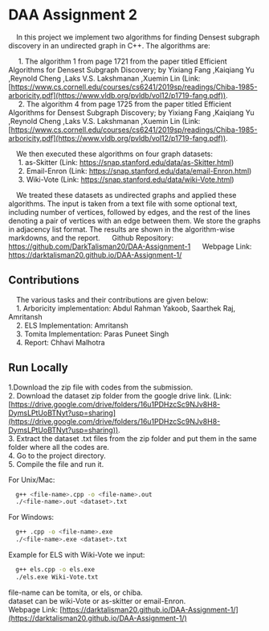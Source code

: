 
# DAA Assignment 2

&nbsp;&nbsp;&nbsp;&nbsp;In this project we implement two algorithms for finding Densest subgraph discovery in an undirected graph in C++. The algorithms are:

&nbsp;&nbsp;&nbsp;&nbsp;&nbsp;1. The algorithm 1 from page 1721 from the paper titled Efficient Algorithms for Densest Subgraph Discovery; by Yixiang Fang ,Kaiqiang Yu ,Reynold Cheng ,Laks V.S. Lakshmanan ,Xuemin Lin (Link: [https://www.cs.cornell.edu/courses/cs6241/2019sp/readings/Chiba-1985-arboricity.pdf](https://www.vldb.org/pvldb/vol12/p1719-fang.pdf)).  
&nbsp;&nbsp;&nbsp;&nbsp;&nbsp;2. The algorithm 4 from page 1725 from the paper titled Efficient Algorithms for Densest Subgraph Discovery; by Yixiang Fang ,Kaiqiang Yu ,Reynold Cheng ,Laks V.S. Lakshmanan ,Xuemin Lin (Link: [https://www.cs.cornell.edu/courses/cs6241/2019sp/readings/Chiba-1985-arboricity.pdf](https://www.vldb.org/pvldb/vol12/p1719-fang.pdf)).  

&nbsp;&nbsp;&nbsp;&nbsp;We then executed these algorithms on four graph datasets:  
&nbsp;&nbsp;&nbsp;&nbsp;&nbsp;1. as-Skitter (Link: https://snap.stanford.edu/data/as-Skitter.html)  
&nbsp;&nbsp;&nbsp;&nbsp;&nbsp;2. Email-Enron (Link: https://snap.stanford.edu/data/email-Enron.html)  
&nbsp;&nbsp;&nbsp;&nbsp;&nbsp;3. Wiki-Vote (Link: https://snap.stanford.edu/data/wiki-Vote.html)    

&nbsp;&nbsp;&nbsp;&nbsp;We treated these datasets as undirected graphs and applied these algorithms. The input is taken from a text file with some optional text, including number of vertices, followed by edges, and the rest of the lines denoting a pair of vertices with an edge between them. We store the graphs in adjacency list format. The results are shown in the algorithm-wise markdowns, and the report.
&nbsp;&nbsp;&nbsp;&nbsp; Github Repository: https://github.com/DarkTalisman20/DAA-Assignment-1
&nbsp;&nbsp;&nbsp;&nbsp; Webpage Link: https://darktalisman20.github.io/DAA-Assignment-1/
## Contributions

&nbsp;&nbsp;&nbsp;&nbsp;The various tasks and their contributions are given below:  
&nbsp;&nbsp;&nbsp;&nbsp;1. Arboricity implementation: Abdul Rahman Yakoob, Saarthek Raj, Amritansh  
&nbsp;&nbsp;&nbsp;&nbsp;2. ELS Implementation: Amritansh  
&nbsp;&nbsp;&nbsp;&nbsp;3. Tomita Implementation: Paras Puneet Singh  
&nbsp;&nbsp;&nbsp;&nbsp;4. Report: Chhavi Malhotra  

## Run Locally

1.Download the zip file with codes from the submission.  
2. Download the dataset zip folder from the google drive link. (Link: [https://drive.google.com/drive/folders/16u1PDHzcSc9NJv8H8-DymsLPtUoBTNyt?usp=sharing](https://drive.google.com/drive/folders/16u1PDHzcSc9NJv8H8-DymsLPtUoBTNyt?usp=sharing)).  
3. Extract the dataset .txt files from the zip folder and put them in the same folder where all the codes are.  
4. Go to the project directory.  
5. Compile the file and run it.  

For Unix/Mac:

```bash
  g++ <file-name>.cpp -o <file-name>.out
  ./<file-name>.out <dataset>.txt
```

For Windows:

```bash
  g++ .cpp -o <file-name>.exe
  ./<file-name>.exe <dataset>.txt
```

Example for ELS with Wiki-Vote we input:  
```bash
  g++ els.cpp -o els.exe
  ./els.exe Wiki-Vote.txt
```

file-name can be tomita, or els, or chiba.  
dataset can be wiki-Vote or as-skitter or email-Enron.  
Webpage Link: [https://darktalisman20.github.io/DAA-Assignment-1/](https://darktalisman20.github.io/DAA-Assignment-1/)  
